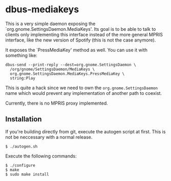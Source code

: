 dbus-mediakeys
=============

This is a very simple daemon exposing the
`org.gnome.SettingsDaemon.MediaKeys'. Its goal is to be able to talk
to clients only implementing this interface instead of the more
general MPRIS interface, like the new version of Spotify (this is not
the case anymore).

It exposes the `PressMediaKey' method as well. You can use it with
something like:

    dbus-send --print-reply --dest=org.gnome.SettingsDaemon \
      /org/gnome/SettingsDaemon/MediaKeys \
      org.gnome.SettingsDaemon.MediaKeys.PressMediaKey \
      string:Play

This is quite a hack since we need to own the
`org.gnome.SettingsDaemon` name which would prevent any implementation
of another path to coexist.

Currently, there is no MPRIS proxy implemented.

Installation
------------

If you're building directly from git, execute the autogen script at first. This is not be neccessary with a normal release.

    $ ./autogen.sh

Execute the following commands:

    $ ./configure
    $ make
    $ sudo make install
